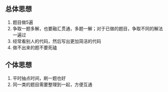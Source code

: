## 总体思想
1. 题目做5遍
2. 争取一题多解，也要融汇贯通，多题一解；对于已做的题目，争取不同的解法一遍过
3. 经常看别人的代码，然后写出更加简洁的代码
4. 做不出来的题不要死磕

## 个体思想
1. 平时抽点时间，刷一题也好
2. 同一类的题目需要整理到一起，方便互通
